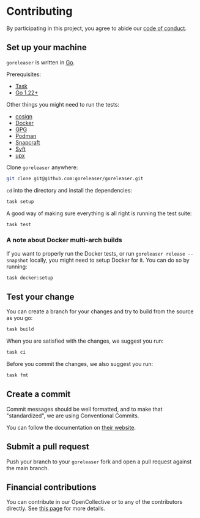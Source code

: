 # Contributing

By participating in this project, you agree to abide our
[code of conduct](https://github.com/goreleaser/.github/blob/main/CODE_OF_CONDUCT.md).

## Set up your machine

`goreleaser` is written in [Go](https://golang.org/).

Prerequisites:

- [Task](https://taskfile.dev/installation)
- [Go 1.22+](https://go.dev/doc/install)

Other things you might need to run the tests:

- [cosign](https://github.com/sigstore/cosign)
- [Docker](https://www.docker.com/)
- [GPG](https://gnupg.org)
- [Podman](https://podman.io/)
- [Snapcraft](https://snapcraft.io/)
- [Syft](https://github.com/anchore/syft)
- [upx](https://upx.github.io/)

Clone `goreleaser` anywhere:

```sh
git clone git@github.com:goreleaser/goreleaser.git
```

`cd` into the directory and install the dependencies:

```sh
task setup
```

A good way of making sure everything is all right is running the test suite:

```sh
task test
```

### A note about Docker multi-arch builds

If you want to properly run the Docker tests, or run `goreleaser release
--snapshot` locally, you might need to setup Docker for it.
You can do so by running:

```sh
task docker:setup
```

## Test your change

You can create a branch for your changes and try to build from the source as you go:

```sh
task build
```

When you are satisfied with the changes, we suggest you run:

```sh
task ci
```

Before you commit the changes, we also suggest you run:

```sh
task fmt
```

## Create a commit

Commit messages should be well formatted, and to make that "standardized", we
are using Conventional Commits.

You can follow the documentation on
[their website](https://www.conventionalcommits.org).

## Submit a pull request

Push your branch to your `goreleaser` fork and open a pull request against the main branch.

## Financial contributions

You can contribute in our OpenCollective or to any of the contributors directly.
See [this page](https://goreleaser.com/sponsors) for more details.
